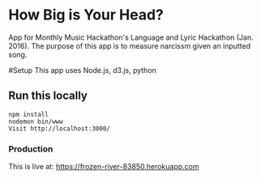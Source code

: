 # How Big is Your Head?
App for Monthly Music Hackathon's Language and Lyric Hackathon (Jan. 2016). The purpose of this app is to measure narcissm given an inputted song.

#Setup
This app uses Node.js, d3.js, python

## Run this locally
```
npm install
nodemon bin/www
Visit http://localhost:3000/
```

### Production
This is live at: https://frozen-river-83850.herokuapp.com
